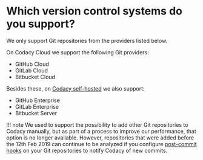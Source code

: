 # Which version control systems do you support?

We only support Git repositories from the providers listed below.

On Codacy Cloud we support the following Git providers:

-   GitHub Cloud
-   GitLab Cloud
-   Bitbucket Cloud

Besides these, on [Codacy self-hosted](https://www.codacy.com/self-hosted) we also support:

-   GitHub Enterprise
-   GitLab Enterprise
-   Bitbucket Server

!!! note
    We used to support the possibility to add other Git repositories to Codacy manually, but as part of a process to improve our performance, that option is no longer available. However, repositories that were added before the 12th Feb 2019 can continue to be analyzed if you configure [post-commit hooks](../../repositories/post-commit-hooks.md) on your Git repositories to notify Codacy of new commits.
